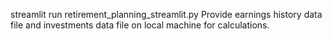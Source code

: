streamlit run retirement_planning_streamlit.py
Provide earnings history data file and investments data file on local machine for calculations.
